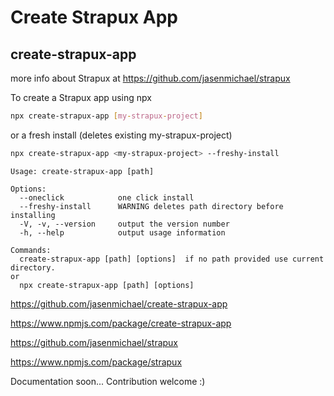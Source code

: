 # Create Strapux App
## create-strapux-app

more info about Strapux at https://github.com/jasenmichael/strapux

To create a Strapux app using npx
```bash 
npx create-strapux-app [my-strapux-project]
```
or a fresh install (deletes existing my-strapux-project)
```bash 
npx create-strapux-app <my-strapux-project> --freshy-install
```

```
Usage: create-strapux-app [path]

Options:
  --oneclick            one click install
  --freshy-install      WARNING deletes path directory before installing
  -V, -v, --version     output the version number
  -h, --help            output usage information

Commands:
  create-strapux-app [path] [options]  if no path provided use current directory.
or
  npx create-strapux-app [path] [options]

```

https://github.com/jasenmichael/create-strapux-app

https://www.npmjs.com/package/create-strapux-app

https://github.com/jasenmichael/strapux

https://www.npmjs.com/package/strapux

Documentation soon...
Contribution welcome :)
